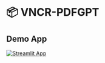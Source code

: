 # 📦 VNCR-PDFGPT

## Demo App

[![Streamlit App](https://static.streamlit.io/badges/streamlit_badge_black_white.svg)](https://ahmedmostafa-notabot-privategpt-streamlit-app-6lcvuq.streamlit.app)

